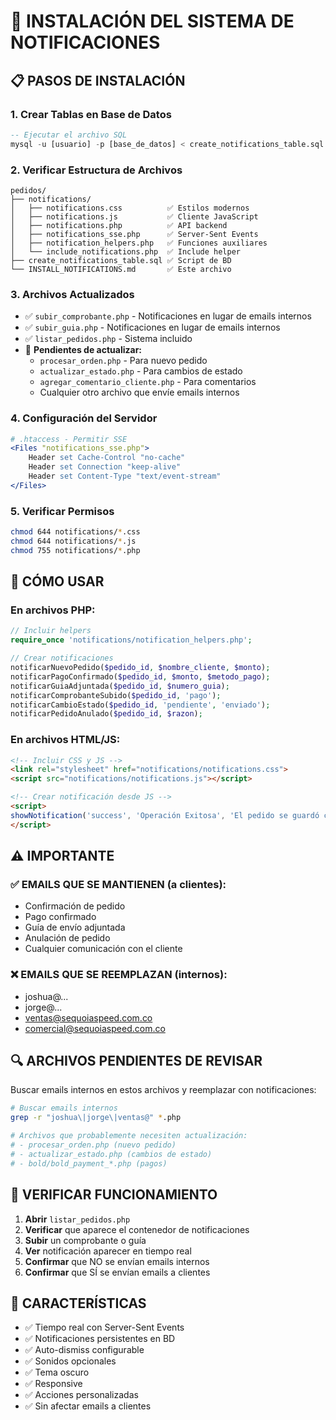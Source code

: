 # 🔔 INSTALACIÓN DEL SISTEMA DE NOTIFICACIONES

## 📋 PASOS DE INSTALACIÓN

### 1. **Crear Tablas en Base de Datos**
```sql
-- Ejecutar el archivo SQL
mysql -u [usuario] -p [base_de_datos] < create_notifications_table.sql
```

### 2. **Verificar Estructura de Archivos**
```
pedidos/
├── notifications/
│   ├── notifications.css          ✅ Estilos modernos
│   ├── notifications.js           ✅ Cliente JavaScript
│   ├── notifications.php          ✅ API backend
│   ├── notifications_sse.php      ✅ Server-Sent Events
│   ├── notification_helpers.php   ✅ Funciones auxiliares
│   └── include_notifications.php  ✅ Include helper
├── create_notifications_table.sql ✅ Script de BD
└── INSTALL_NOTIFICATIONS.md       ✅ Este archivo
```

### 3. **Archivos Actualizados**
- ✅ `subir_comprobante.php` - Notificaciones en lugar de emails internos
- ✅ `subir_guia.php` - Notificaciones en lugar de emails internos  
- ✅ `listar_pedidos.php` - Sistema incluido
- 🔄 **Pendientes de actualizar:**
  - `procesar_orden.php` - Para nuevo pedido
  - `actualizar_estado.php` - Para cambios de estado
  - `agregar_comentario_cliente.php` - Para comentarios
  - Cualquier otro archivo que envíe emails internos

### 4. **Configuración del Servidor**
```apache
# .htaccess - Permitir SSE
<Files "notifications_sse.php">
    Header set Cache-Control "no-cache"
    Header set Connection "keep-alive"
    Header set Content-Type "text/event-stream"
</Files>
```

### 5. **Verificar Permisos**
```bash
chmod 644 notifications/*.css
chmod 644 notifications/*.js
chmod 755 notifications/*.php
```

## 🔧 CÓMO USAR

### En archivos PHP:
```php
// Incluir helpers
require_once 'notifications/notification_helpers.php';

// Crear notificaciones
notificarNuevoPedido($pedido_id, $nombre_cliente, $monto);
notificarPagoConfirmado($pedido_id, $monto, $metodo_pago);
notificarGuiaAdjuntada($pedido_id, $numero_guia);
notificarComprobanteSubido($pedido_id, 'pago');
notificarCambioEstado($pedido_id, 'pendiente', 'enviado');
notificarPedidoAnulado($pedido_id, $razon);
```

### En archivos HTML/JS:
```html
<!-- Incluir CSS y JS -->
<link rel="stylesheet" href="notifications/notifications.css">
<script src="notifications/notifications.js"></script>

<!-- Crear notificación desde JS -->
<script>
showNotification('success', 'Operación Exitosa', 'El pedido se guardó correctamente');
</script>
```

## ⚠️ IMPORTANTE

### ✅ EMAILS QUE SE MANTIENEN (a clientes):
- Confirmación de pedido
- Pago confirmado
- Guía de envío adjuntada
- Anulación de pedido
- Cualquier comunicación con el cliente

### ❌ EMAILS QUE SE REEMPLAZAN (internos):
- joshua@...
- jorge@...
- ventas@sequoiaspeed.com.co
- comercial@sequoiaspeed.com.co

## 🔍 ARCHIVOS PENDIENTES DE REVISAR

Buscar emails internos en estos archivos y reemplazar con notificaciones:

```bash
# Buscar emails internos
grep -r "joshua\|jorge\|ventas@" *.php

# Archivos que probablemente necesiten actualización:
# - procesar_orden.php (nuevo pedido)
# - actualizar_estado.php (cambios de estado)
# - bold/bold_payment_*.php (pagos)
```

## 🚀 VERIFICAR FUNCIONAMIENTO

1. **Abrir** `listar_pedidos.php`
2. **Verificar** que aparece el contenedor de notificaciones
3. **Subir** un comprobante o guía
4. **Ver** notificación aparecer en tiempo real
5. **Confirmar** que NO se envían emails internos
6. **Confirmar** que SÍ se envían emails a clientes

## 📱 CARACTERÍSTICAS

- ✅ Tiempo real con Server-Sent Events
- ✅ Notificaciones persistentes en BD
- ✅ Auto-dismiss configurable
- ✅ Sonidos opcionales
- ✅ Tema oscuro
- ✅ Responsive
- ✅ Acciones personalizadas
- ✅ Sin afectar emails a clientes